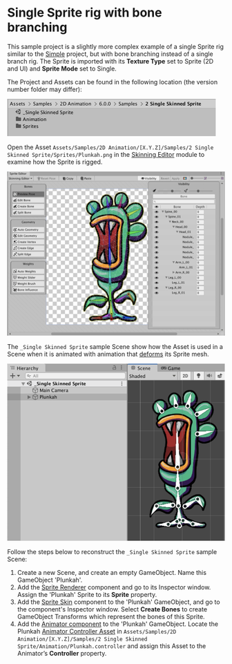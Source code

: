 # Single Sprite rig with bone branching
This sample project is a slightly more complex example of a single Sprite rig similar to the [Simple](ex-simple.md)  project, but with bone branching instead of a single branch rig. The Sprite is imported with its **Texture Type** set to Sprite (2D and UI) and **Sprite Mode** set to Single.

The Project and Assets can be found in the following location (the version number folder may differ):

![](images/2D-animation-samples-single-skin-sample.png)

Open the Asset `Assets/Samples/2D Animation/[X.Y.Z]/Samples/2 Single Skinned Sprite/Sprites/Plunkah.png` in the [Skinning Editor](SkinningEditor.md) module to examine how the Sprite is rigged.

![](images/2D-animation-samples-single-skin-skinning-module.png)

The `_Single Skinned Sprite` sample Scene show how the Asset is used in a Scene when it is animated with animation that [deforms](SpriteSkin.md) its Sprite mesh.

![](images/2D-animation-samples-single-skin-rig.png)

Follow the steps below to reconstruct the `_Single Skinned Sprite` sample Scene:

1. Create a new Scene, and create an empty GameObject. Name this GameObject 'Plunkah'.
   <br/>
2. Add the [Sprite Renderer](https://docs.unity3d.com/Manual/class-SpriteRenderer.html) component and go to its Inspector window. Assign the 'Plunkah' Sprite to its **Sprite** property.
   <br/>
3. Add the [Sprite Skin](SpriteSkin.md) component to the 'Plunkah' GameObject, and go to the component's Inspector window. Select **Create Bones** to create GameObject Transforms which represent the bones of this Sprite.
   <br/>
4. Add the [Animator component](https://docs.unity3d.com/Manual/class-Animator.html) to the 'Plunkah' GameObject. Locate the Plunkah [Animator Controller Asset](https://docs.unity3d.com/Manual/Animator.html) in `Assets/Samples/2D Animation/[X.Y.Z]/Samples/2 Single Skinned Sprite/Animation/Plunkah.controller` and assign this Asset to the Animator’s **Controller** property.
